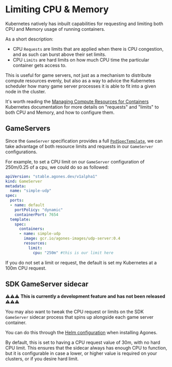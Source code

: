 # Limiting CPU & Memory

Kubernetes natively has inbuilt capabilities for requesting and limiting both CPU and Memory usage of running containers.

As a short description:

- CPU `Requests` are limits that are applied when there is CPU congestion, and as such can burst above their set limits.
- CPU `Limits` are hard limits on how much CPU time the particular container gets access to.

This is useful for game servers, not just as a mechanism to distribute compute resources evenly, but also as a way
to advice the Kubernetes scheduler how many game server processes it is able to fit into a given node in the cluster.

It's worth reading the [Managing Compute Resources for Containers](https://kubernetes.io/docs/concepts/configuration/manage-compute-resources-container/)
Kubernetes documentation for more details on "requests" and "limits" to both CPU and Memory, and how to configure them.

## GameServers

Since the `GameServer` specification provides a full [`PodSpecTemplate`](https://kubernetes.io/docs/reference/generated/kubernetes-api/v1.10/#podtemplatespec-v1-core),
we can take advantage of both resource limits and requests in our `GameServer` configurations. 

For example, to set a CPU limit on our `GameServer` configuration of 250m/0.25 of a cpu, 
we could do so as followed:

```yaml
apiVersion: "stable.agones.dev/v1alpha1"
kind: GameServer
metadata:
  name: "simple-udp"
spec:
  ports:
  - name: default
    portPolicy: "dynamic"
    containerPort: 7654
  template:
    spec:
      containers:
      - name: simple-udp
        image: gcr.io/agones-images/udp-server:0.4
        resources:
          limit:
            cpu: "250m" #this is our limit here
```

If you do not set a limit or request, the default is set my Kubernetes at a 100m CPU request. 

## SDK GameServer sidecar

⚠️⚠️⚠️ **This is currently a development feature and has not been released** ⚠️⚠️⚠️

You may also want to tweak the CPU request or limits on the SDK `GameServer` sidecar process that spins up alongside
each game server container.

You can do this through the [Helm configuration](../install/helm/README.md#configuration) when installing Agones.

By default, this is set to having a CPU request value of 30m, with no hard CPU limit. This ensures that the sidecar always has enough CPU
to function, but it is configurable in case a lower, or higher value is required on your clusters, or if you desire 
hard limit.